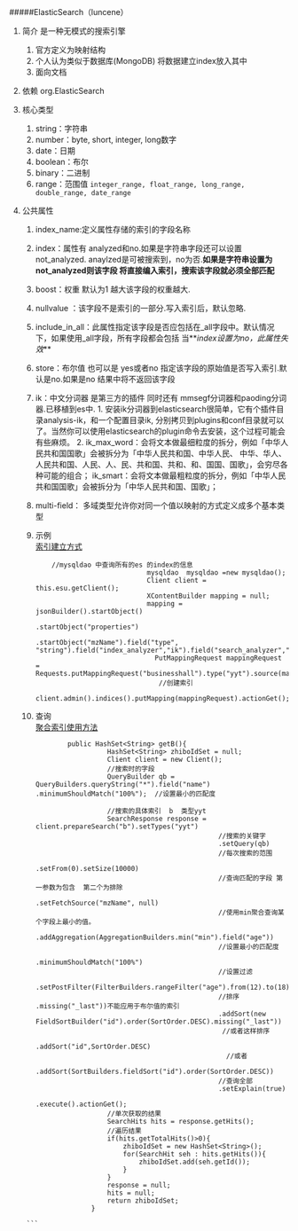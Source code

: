 #####ElasticSearch（luncene）

1. 简介
    是一种无模式的搜索引擎 
    1. 官方定义为映射结构
    2. 个人认为类似于数据库(MongoDB) 将数据建立index放入其中 
    3. 面向文档
    
2. 依赖  org.ElasticSearch

3.  核心类型
    1.  string：字符串 
    2.  number：byte, short, integer, long数字
    3.  date：日期
    4.  boolean：布尔
    5.  binary：二进制
    6.  range：范围值 `integer_range, float_range, long_range, double_range, date_range`
    
4.  公共属性
     1.  index_name:定义属性存储的索引的字段名称
     2.  index：属性有 analyzed和no.如果是字符串字段还可以设置not_analyzed.
          anaylzed是可被搜索到，no为否.**如果是字符串设置为 not_analyzed则该字段
          将直接编入索引，搜索该字段就必须全部匹配**
     3.  boost：权重 默认为1 越大该字段的权重越大.
     4.  nullvalue ：该字段不是索引的一部分.写入索引后，默认忽略.
     5.  include_in_all：此属性指定该字段是否应包括在_all字段中。默认情况下，如果使用_all字段，所有字段都会包括
            当**_index设置为no，此属性失效_**
     6.  store：布尔值 也可以是 yes或者no 指定该字段的原始值是否写入索引.默认是no.如果是no 结果中将不返回该字段
     7.  ik：中文分词器  是第三方的插件 同时还有 mmsegf分词器和paoding分词器.已移植到es中.
                1.  安装ik分词器到elasticsearch很简单，它有个插件目录analysis-ik，和一个配置目录ik, 
                分别拷贝到plugins和conf目录就可以了。当然你可以使用elasticsearch的plugin命令去安装，这个过程可能会有些麻烦。
                2.  ik_max_word：会将文本做最细粒度的拆分，例如「中华人民共和国国歌」会被拆分为「中华人民共和国、中华人民、
                中华、华人、人民共和国、人民、人、民、共和国、共和、和、国国、国歌」，会穷尽各种可能的组合； 
                    ik_smart：会将文本做最粗粒度的拆分，例如「中华人民共和国国歌」会被拆分为「中华人民共和国、国歌」；
     8.   multi-field： 多域类型允许你对同一个值以映射的方式定义成多个基本类型  
     8.   示例 <br>
            [索引建立方式](https://blog.csdn.net/napoay/article/details/51707023)
            ```
                //mysqldao 中查询所有的es 的index的信息
                                        mysqldao  mysqldao =new mysqldao();
                                        Client client = this.esu.getClient();
                                        XContentBuilder mapping = null;
                                        mapping = jsonBuilder().startObject()
                    			        		  .startObject("properties")
                    			        		           .startObject("mzName").field("type", "string").field("index_analyzer","ik").field("search_analyzer","ik_smart").field("store",true).endObject()
                                          PutMappingRequest mappingRequest = Requests.putMappingRequest("businesshall").type("yyt").source(mapping);
                     		               //创建索引
                                           client.admin().indices().putMapping(mappingRequest).actionGet();    
           ```
                      
     9.   查询   
            [聚合索引使用方法](https://elasticsearch.cn/article/102)             
          ```aidl
                  public HashSet<String> getB(){
                       		HashSet<String> zhiboIdSet = null;
                       		Client client = new Client();
                       		//搜索时的字段
                       		QueryBuilder qb = QueryBuilders.queryString("*").field("name") .minimumShouldMatch("100%");  //设置最小的匹配度
                                                                                                                 								   
                       		//搜索的具体索引  b  类型yyt
                       		SearchResponse response = client.prepareSearch("b").setTypes("yyt")
                       		                            //搜索的关键字
                       									.setQuery(qb)
                       									//每次搜索的范围
                       									.setFrom(0).setSize(10000)
                       									//查询匹配的字段 第一参数为包含  第二个为排除
                       								    .setFetchSource("mzName", null)
             								            //使用min聚合查询某个字段上最小的值。
             								            .addAggregation(AggregationBuilders.min("min").field("age"))
                       								    //设置最小的匹配度
                       								    .minimumShouldMatch("100%")
                       								    //设置过滤
                       								    .setPostFilter(FilterBuilders.rangeFilter("age").from(12).to(18))
             								            //排序   .missing("_last"))不能应用于布尔值的索引
   								                        .addSort(new FieldSortBuilder("id").order(SortOrder.DESC).missing("_last"))
	                                                     //或者这样排序
	                                                    .addSort("id",SortOrder.DESC)
                                                          //或者
                                                        .addSort(SortBuilders.fieldSort("id").order(SortOrder.DESC))    
                       								    //查询全部
                       								    .setExplain(true)
                       								    .execute().actionGet(); 
                       		//单次获取的结果
                       		SearchHits hits = response.getHits(); 
                       		//遍历结果
                       		if(hits.getTotalHits()>0){
                       			zhiboIdSet = new HashSet<String>();
                       			for(SearchHit seh : hits.getHits()){
                       				zhiboIdSet.add(seh.getId());
                       			}
                       		}
                       		response = null;
                       		hits = null;
                       		return zhiboIdSet;
                       	}

         ```
